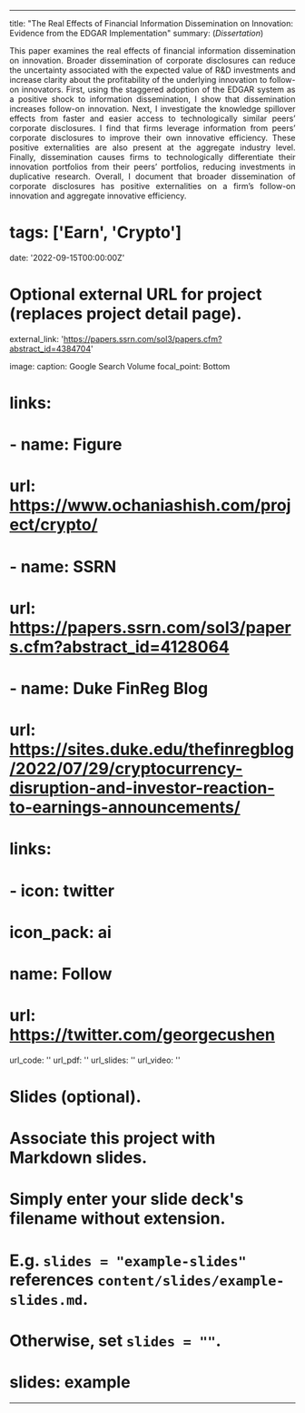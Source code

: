 
---
title: "The Real Effects of Financial Information Dissemination on Innovation: Evidence from the EDGAR Implementation"
summary: (*Dissertation*) </br>  <DIV align="justify"> This paper examines the real effects of financial information dissemination on innovation. Broader dissemination of corporate disclosures can reduce the uncertainty associated with the expected value of R&D investments and increase clarity about the profitability of the underlying innovation to follow-on innovators. First, using the staggered adoption of the EDGAR system as a positive shock to information dissemination, I show that dissemination increases follow-on innovation. Next, I investigate the knowledge spillover effects from faster and easier access to technologically similar peers’ corporate disclosures. I find that firms leverage information from peers’ corporate disclosures to improve their own innovative efficiency. These positive externalities are also present at the aggregate industry level. Finally, dissemination causes firms to technologically differentiate their innovation portfolios from their peers’ portfolios, reducing investments in duplicative research. Overall, I document that broader dissemination of corporate disclosures has positive externalities on a firm’s follow-on innovation and aggregate innovative efficiency. </DIV>
     

# tags: ['Earn', 'Crypto']
date: '2022-09-15T00:00:00Z'

# Optional external URL for project (replaces project detail page).
external_link: 'https://papers.ssrn.com/sol3/papers.cfm?abstract_id=4384704'

image: 
  caption: Google Search Volume
  focal_point: Bottom

# links:
#   - name: Figure
#     url: https://www.ochaniashish.com/project/crypto/
#   - name: SSRN
#     url: https://papers.ssrn.com/sol3/papers.cfm?abstract_id=4128064
#   - name: Duke FinReg Blog
#     url: https://sites.duke.edu/thefinregblog/2022/07/29/cryptocurrency-disruption-and-investor-reaction-to-earnings-announcements/

# links:
#  - icon: twitter
#    icon_pack: ai
#    name: Follow
#    url: https://twitter.com/georgecushen
url_code: ''
url_pdf: ''
url_slides: ''
url_video: ''

# Slides (optional).
#   Associate this project with Markdown slides.
#   Simply enter your slide deck's filename without extension.
#   E.g. `slides = "example-slides"` references `content/slides/example-slides.md`.
#   Otherwise, set `slides = ""`.
# slides: example
---

